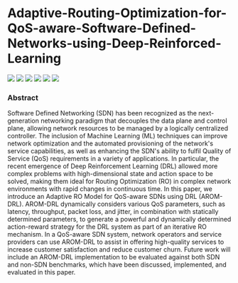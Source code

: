 # Adaptive-Routing-Optimization-for-QoS-aware-Software-Defined-Networks-using-Deep-Reinforced-Learning

<p float="left">
 <img src="https://img.shields.io/badge/Floodlight-v1.2-brightgreen"/>
 <img src="https://img.shields.io/badge/Mininet-v2.2.1-blue"/>
 <img src="https://img.shields.io/badge/DITG-v2.8.1-orange"/>
 <img src="https://img.shields.io/badge/Python-v2.7.6-yellow"/>
 <img src="https://img.shields.io/badge/Java-v7-red"/>
 <img src="https://img.shields.io/badge/Ubuntu-v14.04-lightgrey"/>
</p>

### Abstract
Software Defined Networking (SDN) has been recognized as the next-generation networking paradigm that decouples the data plane and control plane, allowing network resources to be managed by a logically centralized controller. The inclusion of Machine Learning (ML) techniques can improve network optimization and the automated provisioning of the network's service capabilities, as well as enhancing the SDN's ability to fulfil Quality of Service (QoS) requirements in a variety of applications. In particular, the recent emergence of Deep Reinforcement Learning (DRL) allowed more complex problems with high-dimensional state and action space to be solved, making them ideal for Routing Optimization (RO) in complex network environments with rapid changes in continuous time. In this paper, we introduce an Adaptive RO Model for QoS-aware SDNs using DRL (AROM-DRL). AROM-DRL dynamically considers various QoS parameters, such as latency, throughput, packet loss, and jitter, in combination with statically determined parameters, to generate a powerful and dynamically determined action-reward strategy for the DRL system as part of an iterative RO mechanism. In a QoS-aware SDN system, network operators and service providers can use AROM-DRL to assist in offering high-quality services to increase customer satisfaction and reduce customer churn. Future work will include an AROM-DRL implementation to be evaluated against both SDN and non-SDN benchmarks, which have been discussed, implemented, and evaluated in this paper.